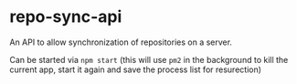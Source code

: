 # repo-sync-api

An API to allow synchronization of repositories on a server.

Can be started via `npm start` (this will use `pm2` in the background to kill the current app, start it again and save the process list for resurection)

